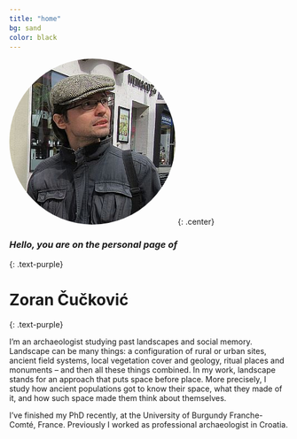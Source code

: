 ```yaml
---
title: "home"
bg: sand
color: black
---
```


<img style=" border-radius: 50%" src="img/portrait.jpg" alt="Portrait"> <!--float:right; display: block;-->
{: .center}

### *Hello, you are on the personal page of*
{: .text-purple}

# Zoran Čučković
{: .text-purple}

<!--
<span class="fa-stack subtlecircle" style="font-size:100px; background:rgba(255,166,0,0.1)">
  <i class="fa fa-circle fa-stack-2x text-white"></i>
  <i class="fa fa-bicycle fa-stack-1x text-orange"></i>
</span> 
-->

<!-- Style : columned can be useful  -->

I’m an archaeologist studying past landscapes and social memory. Landscape can be many things: a configuration of rural or urban sites, ancient field systems, local vegetation cover and geology, ritual places and monuments – and then all these things combined. In my work, landscape stands for an approach that puts space before place. More precisely, I study how ancient populations got to know their space, what they made of it, and how such space made them think about themselves.  

I’ve finished my PhD recently, at the University of Burgundy Franche-Comté, France. Previously I worked as professional archaeologist in Croatia.
